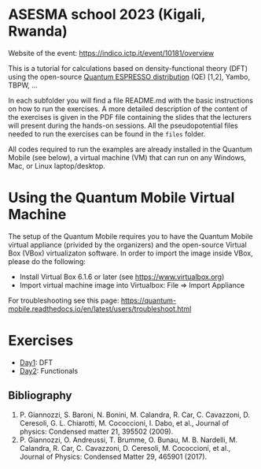 # ASESMA school 2023 (Kigali, Rwanda)

Website of the event: https://indico.ictp.it/event/10181/overview

This is a tutorial for calculations based on density-functional theory (DFT) using the open-source [Quantum ESPRESSO distribution](https://www.quantum-espresso.org/) (QE) [1,2], Yambo, TBPW, ... 

In each subfolder you will find a file README.md with the basic instructions on how to run the exercises. A more detailed description of the content of the exercises is given in the PDF file containing the slides that the lecturers will present during the hands-on sessions. All the pseudopotential files needed to run the exercises can be found in the ```files``` folder.

All codes required to run the examples are already installed in the Quantum Mobile (see below), a virtual machine (VM) that can run on any Windows, Mac, or Linux laptop/desktop. 

# Using the Quantum Mobile Virtual Machine

The setup of the Quantum Mobile requires you to have the Quantum Mobile virtual appliance (privided by the organizers) and the open-source Virtual Box (VBox) virtualizaton software. In order to import the image inside VBox, please do the following: 
- Install Virtual Box 6.1.6 or later (see https://www.virtualbox.org)
- Import virtual machine image into Virtualbox: File => Import Appliance

For troubleshooting see this page: https://quantum-mobile.readthedocs.io/en/latest/users/troubleshoot.html

# Exercises

 - [Day1](Day1/README.md): DFT
 - [Day2](Day2/README.md): Functionals

## Bibliography
1. P. Giannozzi, S. Baroni, N. Bonini, M. Calandra, R. Car, C. Cavazzoni, D. Ceresoli, G. L. Chiarotti, M. Cococcioni, I. Dabo, et al., Journal of physics: Condensed matter 21, 395502 (2009).
2. P. Giannozzi, O. Andreussi, T. Brumme, O. Bunau, M. B. Nardelli, M. Calandra, R. Car, C. Cavazzoni, D. Ceresoli, M. Cococcioni, et al., Journal of Physics: Condensed Matter 29, 465901 (2017).
